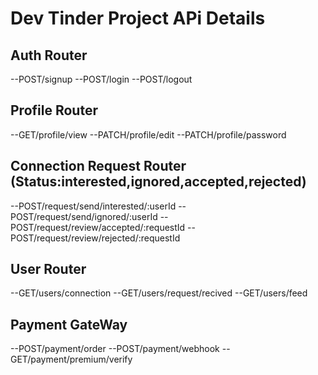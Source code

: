 # Dev Tinder Project APi Details

## Auth Router
--POST/signup
--POST/login
--POST/logout

## Profile Router
--GET/profile/view
--PATCH/profile/edit
--PATCH/profile/password

## Connection Request Router (Status:interested,ignored,accepted,rejected)
--POST/request/send/interested/:userId
--POST/request/send/ignored/:userId
--POST/request/review/accepted/:requestId
--POST/request/review/rejected/:requestId

## User Router
--GET/users/connection
--GET/users/request/recived
--GET/users/feed

## Payment GateWay
--POST/payment/order
--POST/payment/webhook
--GET/payment/premium/verify
